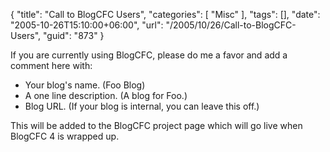 {
	"title": "Call to BlogCFC Users",
	"categories": [
		"Misc"
	],
	"tags": [],
	"date": "2005-10-26T15:10:00+06:00",
	"url": "/2005/10/26/Call-to-BlogCFC-Users",
	"guid": "873"
}

If you are currently using BlogCFC, please do me a favor and add a comment here with:

<ul>
<li>Your blog's name. (Foo Blog)
<li>A one line description. (A blog for Foo.)
<li>Blog URL. (If your blog is internal, you can leave this off.)
</ul>

This will be added to the BlogCFC project page which will go live when BlogCFC 4 is wrapped up.